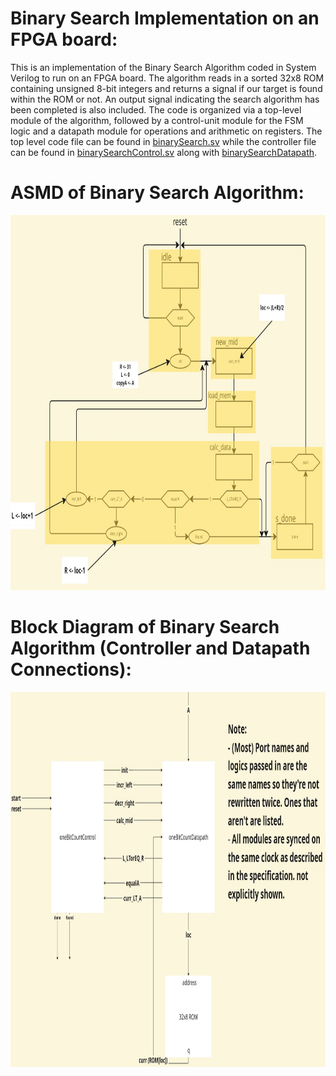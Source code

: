 # Binary Search Implementation on an FPGA board:
This is an implementation of the Binary Search Algorithm coded in System Verilog to run on an FPGA board. The algorithm reads in a sorted 32x8 ROM containing unsigned 8-bit integers and returns a signal if our target is found within the ROM or not. An output signal indicating the search algorithm has been completed is also included. The code is organized via a top-level module of the algorithm, followed by a control-unit module for the FSM logic and a datapath module for operations and arithmetic on registers. The top level code file can be found in [binarySearch.sv](binarySearch.sv) while the controller file can be found in [binarySearchControl.sv](binarySearchControl.sv) along with [binarySearchDatapath](binarySearchDatapath).

# ASMD of Binary Search Algorithm:
<img src="binarySearchASMD.jpg" alt="Sample Image" width="700" height="600">


# Block Diagram of Binary Search Algorithm (Controller and Datapath Connections):
<img src="BinarySearchBlockDiagram.jpg" alt="Sample Image" width="700" height="600">
